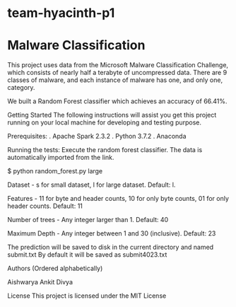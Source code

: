 # team-hyacinth-p1

# Malware Classification

This project uses data from the Microsoft Malware Classification Challenge, which consists of nearly half a terabyte of uncompressed data. There are 9 classes of malware, and each instance of malware has one, and only one, category.

We built a Random Forest classifier which achieves an accuracy of 66.41%.

Getting Started
The following instructions will assist you get this project running on your local machine for developing and testing purpose.

Prerequisites:
. Apache Spark 2.3.2
. Python 3.7.2
. Anaconda

Running the tests:
Execute the random forest classifier. The data is automatically imported from the link. 

$ python random_forest.py large

Dataset - s for small dataset, l for large dataset. Default: l.

Features - 11 for byte and header counts, 10 for only byte counts, 01 for only header counts. Default: 11

Number of trees - Any integer larger than 1. Default: 40

Maximum Depth - Any integer between 1 and 30 (inclusive). Default: 23

The prediction will be saved to disk in the current directory and named submit<Number of trees><Maximum depth>.txt By default it will be saved as submit4023.txt

Authors (Ordered alphabetically)

Aishwarya 
Ankit
Divya

License
This project is licensed under the MIT License

